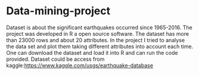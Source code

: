 # Data-mining-project

Dataset is about the significant earthquakes occurred since 1965-2016.
The project was developed in R a open source software.
The dataset has more than 23000 rows and about 20 attributes.
In the project I tried to analyse the data set and plot them taking different attributes into account each time.
One can download the dataset and load it into R and can run the code provided.
Dataset could be access from kaggle:https://www.kaggle.com/usgs/earthquake-database
